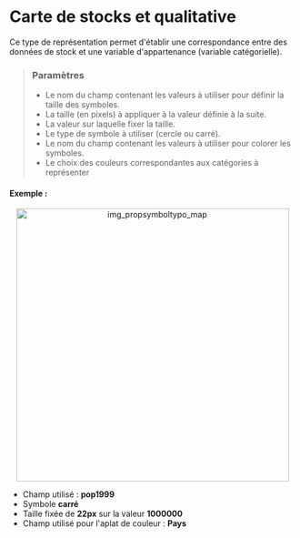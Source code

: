 # Carte de stocks et qualitative

Ce type de représentation permet d'établir une correspondance entre des données de stock et une variable d'appartenance (variable catégorielle).


> ### Paramètres
> * Le nom du champ contenant les valeurs à utiliser pour définir la taille des symboles.
> * La taille (en pixels) à appliquer à la valeur définie à la suite.
> * La valeur sur laquelle fixer la taille.
> * Le type de symbole à utiliser (cercle ou carré).
> * Le nom du champ contenant les valeurs à utiliser pour colorer les symboles.
> * Le choix des couleurs correspondantes aux catégories à représenter


#### Exemple :

<p style="text-align: center;">
<img src="img/propsymboltypo_map.png" alt="img_propsymboltypo_map" style="width: 480px;"/>
</p>

- Champ utilisé : **pop1999**
- Symbole **carré**
- Taille fixée de **22px** sur la valeur **1000000**
- Champ utilisé pour l'aplat de couleur : **Pays**
